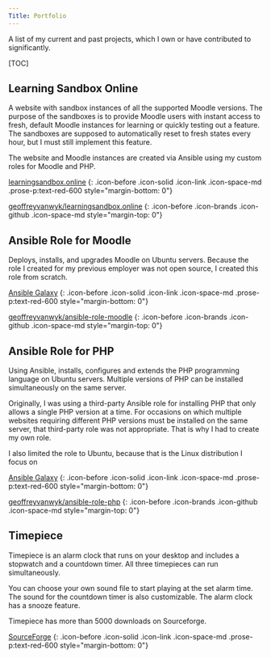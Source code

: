 ```yaml
---
Title: Portfolio
---
```


A list of my current and past projects, which I own or have contributed to significantly.

[TOC]

## Learning Sandbox Online

A website with sandbox instances of all the supported Moodle versions. The purpose of the sandboxes is to provide Moodle users with instant access to fresh, default Moodle instances for learning or quickly testing out a feature. The sandboxes are supposed to automatically reset to fresh states every hour, but I must still implement this feature.

The website and Moodle instances are created via Ansible using my custom roles for Moodle and PHP.

[learningsandbox.online](https://learningsandbox.online)
{: .icon-before .icon-solid .icon-link .icon-space-md .prose-p:text-red-600 style="margin-bottom: 0"}

[geoffreyvanwyk/learningsandbox.online](https://github.com/geoffreyvanwyk/learningsandbox.online)
{: .icon-before .icon-brands .icon-github .icon-space-md style="margin-top: 0"}

## Ansible Role for Moodle

Deploys, installs, and upgrades Moodle on Ubuntu servers. Because the role I created for my previous employer was not open source, I created this role from scratch.

[Ansible Galaxy](https://galaxy.ansible.com/ui/standalone/roles/geoffreyvanwyk/moodle/)
{: .icon-before .icon-solid .icon-link .icon-space-md .prose-p:text-red-600 style="margin-bottom: 0"}

[geoffreyvanwyk/ansible-role-moodle](https://github.com/geoffreyvanwyk/ansible-role-moodle)
{: .icon-before .icon-brands .icon-github .icon-space-md style="margin-top: 0"}

## Ansible Role for PHP

Using Ansible, installs, configures and extends the PHP programming language on Ubuntu servers. Multiple versions of PHP can be installed simultaneously on the same server.

Originally, I was using a third-party Ansible role for installing PHP that only allows a single PHP version at a time. For occasions on which multiple websites requiring different PHP versions must be installed on the same server, that third-party role was not appropriate.  That is why I had to create my own role.

I also limited the role to Ubuntu, because that is the Linux distribution I focus on

[Ansible Galaxy](https://galaxy.ansible.com/ui/standalone/roles/geoffreyvanwyk/php/)
{: .icon-before .icon-solid .icon-link .icon-space-md .prose-p:text-red-600 style="margin-bottom: 0"}

[geoffreyvanwyk/ansible-role-php](https://github.com/geoffreyvanwyk/ansible-role-php)
{: .icon-before .icon-brands .icon-github .icon-space-md style="margin-top: 0"}

## Timepiece

Timepiece is an alarm clock that runs on your desktop and includes a stopwatch and a countdown timer. All three timepieces can run simultaneously.

You can choose your own sound file to start playing at the set alarm time. The sound for the countdown timer is also customizable. The alarm clock has a snooze feature.

Timepiece has more than 5000 downloads on Sourceforge.

[SourceForge](https://sourceforge.net/projects/timepiece/)
{: .icon-before .icon-solid .icon-link .icon-space-md .prose-p:text-red-600 style="margin-bottom: 0"}

